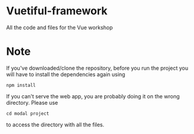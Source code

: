# Vuetiful-framework
All the code and files for the Vue workshop


# Note
If you've downloaded/clone the repository, before you run the project you will have to install the dependencies again
using 
<pre><code>npm install
</code></pre>
If you can't serve the web app, you are probably doing it on the wrong directory. Please use
<pre><code>cd modal project
</code></pre>
to access the directory with all the files.